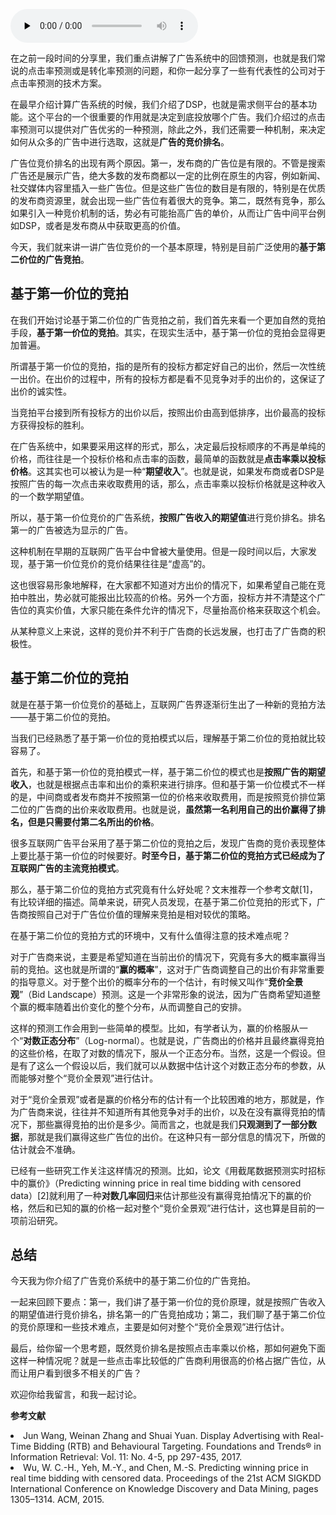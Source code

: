 <audio id="audio" title="088 | 什么是“基于第二价位的广告竞拍”？" controls="" preload="none"><source id="mp3" src="https://static001.geekbang.org/resource/audio/18/6d/18576c7e23872bc549e4c291959c6e6d.mp3"></audio>

在之前一段时间的分享里，我们重点讲解了广告系统中的回馈预测，也就是我们常说的点击率预测或是转化率预测的问题，和你一起分享了一些有代表性的公司对于点击率预测的技术方案。

在最早介绍计算广告系统的时候，我们介绍了DSP，也就是需求侧平台的基本功能。这个平台的一个很重要的作用就是决定到底投放哪个广告。我们介绍过的点击率预测可以提供对广告优劣的一种预测，除此之外，我们还需要一种机制，来决定如何从众多的广告中进行选取，这就是**广告的竞价排名**。

广告位竞价排名的出现有两个原因。第一，发布商的广告位是有限的。不管是搜索广告还是展示广告，绝大多数的发布商都以一定的比例在原生的内容，例如新闻、社交媒体内容里插入一些广告位。但是这些广告位的数目是有限的，特别是在优质的发布商资源里，就会出现一些广告位有着很大的竞争。第二，既然有竞争，那么如果引入一种竞价机制的话，势必有可能抬高广告的单价，从而让广告中间平台例如DSP，或者是发布商从中获取更高的价值。

今天，我们就来讲一讲广告位竞价的一个基本原理，特别是目前广泛使用的**基于第二价位的广告竞拍**。

## 基于第一价位的竞拍

在我们开始讨论基于第二价位的广告竞拍之前，我们首先来看一个更加自然的竞拍手段，**基于第一价位的竞拍**。其实，在现实生活中，基于第一价位的竞拍会显得更加普遍。

所谓基于第一价位的竞拍，指的是所有的投标方都定好自己的出价，然后一次性统一出价。在出价的过程中，所有的投标方都是看不见竞争对手的出价的，这保证了出价的诚实性。

当竞拍平台接到所有投标方的出价以后，按照出价由高到低排序，出价最高的投标方获得投标的胜利。

在广告系统中，如果要采用这样的形式，那么，决定最后投标顺序的不再是单纯的价格，而往往是一个投标价格和点击率的函数，最简单的函数就是**点击率乘以投标价格**。这其实也可以被认为是一种“**期望收入**”。也就是说，如果发布商或者DSP是按照广告的每一次点击来收取费用的话，那么，点击率乘以投标价格就是这种收入的一个数学期望值。

所以，基于第一价位竞价的广告系统，**按照广告收入的期望值**进行竞价排名。排名第一的广告被选为显示的广告。

这种机制在早期的互联网广告平台中曾被大量使用。但是一段时间以后，大家发现，基于第一价位竞价的竞价结果往往是“虚高”的。

这也很容易形象地解释，在大家都不知道对方出价的情况下，如果希望自己能在竞拍中胜出，势必就可能报出比较高的价格。另外一个方面，投标方并不清楚这个广告位的真实价值，大家只能在条件允许的情况下，尽量抬高价格来获取这个机会。

从某种意义上来说，这样的竞价并不利于广告商的长远发展，也打击了广告商的积极性。

## 基于第二价位的竞拍

就是在基于第一价位竞价的基础上，互联网广告界逐渐衍生出了一种新的竞拍方法——基于第二价位的竞拍。

当我们已经熟悉了基于第一价位的竞拍模式以后，理解基于第二价位的竞拍就比较容易了。

首先，和基于第一价位的竞拍模式一样，基于第二价位的模式也是**按照广告的期望收入**，也就是根据点击率和出价的乘积来进行排序。但和基于第一价位模式不一样的是，中间商或者发布商并不按照第一位的价格来收取费用，而是按照竞价排位第二位的广告商的出价来收取费用。也就是说，**虽然第一名利用自己的出价赢得了排名，但是只需要付第二名所出的价格**。

很多互联网广告平台采用了基于第二价位的竞拍之后，发现广告商的竞价表现整体上要比基于第一价位的时候要好。**时至今日，基于第二价位的竞拍方式已经成为了互联网广告的主流竞拍模式**。

那么，基于第二价位的竞拍方式究竟有什么好处呢？文末推荐一个参考文献[1]，有比较详细的描述。简单来说，研究人员发现，在基于第二价位竞拍的形式下，广告商按照自己对于广告位价值的理解来竞拍是相对较优的策略。

在基于第二价位的竞拍方式的环境中，又有什么值得注意的技术难点呢？

对于广告商来说，主要是希望知道在当前出价的情况下，究竟有多大的概率赢得当前的竞拍。这也就是所谓的“**赢的概率**”，这对于广告商调整自己的出价有非常重要的指导意义。对于整个出价的概率分布的一个估计，有时候又叫作“**竞价全景观**”（Bid Landscape）预测。这是一个非常形象的说法，因为广告商希望知道整个赢的概率随着出价变化的整个分布，从而调整自己的安排。

这样的预测工作会用到一些简单的模型。比如，有学者认为，赢的价格服从一个“**对数正态分布**”（Log-normal）。也就是说，广告商出的价格并且最终赢得竞拍的这些价格，在取了对数的情况下，服从一个正态分布。当然，这是一个假设。但是有了这么一个假设以后，我们就可以从数据中估计这个对数正态分布的参数，从而能够对整个“竞价全景观”进行估计。

对于“竞价全景观”或者是赢的价格分布的估计有一个比较困难的地方，那就是，作为广告商来说，往往并不知道所有其他竞争对手的出价，以及在没有赢得竞拍的情况下，那些赢得竞拍的出价是多少。简而言之，也就是我们**只观测到了一部分数据**，那就是我们赢得这些广告位的出价。在这种只有一部分信息的情况下，所做的估计就会不准确。

已经有一些研究工作关注这样情况的预测。比如，论文《用截尾数据预测实时招标中的赢价》（Predicting winning price in real time bidding with censored data）[2]就利用了一种**对数几率回归**来估计那些没有赢得竞拍情况下的赢的价格，然后和已知的赢的价格一起对整个“竞价全景观”进行估计，这也算是目前的一项前沿研究。

## 总结

今天我为你介绍了广告竞价系统中的基于第二价位的广告竞拍。

一起来回顾下要点：第一，我们讲了基于第一价位的竞价原理，就是按照广告收入的期望值进行竞价排名，排名第一的广告竞拍成功；第二，我们聊了基于第二价位的竞价原理和一些技术难点，主要是如何对整个“竞价全景观”进行估计。

最后，给你留一个思考题，既然竞价排名是按照点击率乘以价格，那如何避免下面这样一种情况呢？就是一些点击率比较低的广告商利用很高的价格占据广告位，从而让用户看到很多不相关的广告？

欢迎你给我留言，和我一起讨论。

**参考文献**

<li>
Jun Wang, Weinan Zhang and Shuai Yuan. Display Advertising with Real-Time Bidding (RTB) and Behavioural Targeting. Foundations and Trends® in Information Retrieval: Vol. 11: No. 4-5, pp 297-435, 2017.
</li>
<li>
Wu, W. C.-H., Yeh, M.-Y., and Chen, M.-S. Predicting winning price in real time bidding with censored data. Proceedings of the 21st ACM SIGKDD International Conference on Knowledge Discovery and Data Mining, pages 1305–1314. ACM, 2015.
</li>


